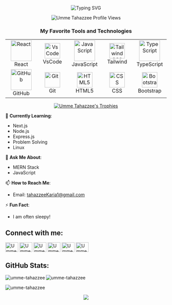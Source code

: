 <p align="center">
  <img src="https://readme-typing-svg.demolab.com/?lines=Hi+Welcome+To+My+GitHub!;I'm+Umme+Tahazzee!;Check+Out+My+Repositories!;Hope+You+Enjoy!&font=Fira%20Code&center=true&width=400&height=65&duration=4000&pause=1000" alt="Typing SVG">
</p>
<p align="center">
  <img src="https://komarev.com/ghpvc/?username=umme-tahazzee&label=Profile%20views&color=0e75b6&style=flat" alt="Umme Tahazzee Profile Views" />
</p>

<h3 align="center" font-size='25px'>My Favorite Tools and Technologies</h3>

<table align="center">
  <tr>
    <td align="center" width="96">
        <img src="https://techstack-generator.vercel.app/react-icon.svg" alt="React" width="65" height="65" />
      <br>React
    </td>
    <td align="center" width="96">
        <img src="https://skillicons.dev/icons?i=vscode" width="48" height="48" alt="VsCode" />
      <br>VsCode
    </td>
    <td align="center" width="96">
        <img src="https://techstack-generator.vercel.app/js-icon.svg" alt="JavaScript" width="65" height="65" />
      <br>JavaScript
    </td>
    <td align="center" width="96">
        <img src="https://skillicons.dev/icons?i=tailwind" width="48" height="48" alt="Tailwind CSS" />
      <br>Tailwind
    </td>
    <td align="center" width="96">
        <img src="https://techstack-generator.vercel.app/ts-icon.svg" alt="TypeScript" width="65" height="65" />
      <br>TypeScript
    </td>
  </tr>
  <tr>
    <td align="center" width="96">
        <img src="https://techstack-generator.vercel.app/github-icon.svg" alt="GitHub" width="65" height="65" />
      <br>GitHub
    </td>
    <td align="center" width="96">
        <img src="https://user-images.githubusercontent.com/25181517/192108372-f71d70ac-7ae6-4c0d-8395-51d8870c2ef0.png" width="48" height="48" alt="Git" />
      <br>Git
    </td>
    <td align="center" width="96">
        <img src="https://skillicons.dev/icons?i=html" width="48" height="48" alt="HTML5" />
      <br>HTML5
    </td>
    <td align="center" width="96">
        <img src="https://skillicons.dev/icons?i=css" width="48" height="48" alt="CSS" />
      <br>CSS
    </td>
    <td align="center" width="96">
        <img src="https://skillicons.dev/icons?i=bootstrap" width="48" height="48" alt="Bootstrap" />
      <br>Bootstrap
    </td>
  </tr>
</table>

<p align="center">
  <a href="https://github.com/ryo-ma/github-profile-trophy">
    <img src="https://github-profile-trophy.vercel.app/?username=umme-tahazzee" alt="Umme Tahazzee's Trophies" />
  </a>
</p>

🌱 **Currently Learning**:
- Next.js
- Node.js
- Express.js
- Problem Solving
- Linux

💬 **Ask Me About**:
- MERN Stack
- JavaScript

📫 **How to Reach Me**:
- Email: [tahazzeeKaria1@gmail.com](mailto:tahazzeeKaria1@gmail.com)

⚡ **Fun Fact**:
- I am often sleepy!

## Connect with me:
<p align="left">
<a href="https://www.linkedin.com/in/umme-tahazzee-karia-568b1520a/" target="blank"><img align="center" src="https://raw.githubusercontent.com/rahuldkjain/github-profile-readme-generator/master/src/images/icons/Social/linked-in-alt.svg" alt="Umme Tahazzee's LinkedIn" height="30" width="40" /></a>
<a href="https://www.kaggle.com/ummetahazzeekaria" target="blank"><img align="center" src="https://raw.githubusercontent.com/rahuldkjain/github-profile-readme-generator/master/src/images/icons/Social/kaggle.svg" alt="Umme Tahazzee's Kaggle" height="30" width="40" /></a>
<a href="https://www.instagram.com/ummetahazzeekaria/" target="blank"><img align="center" src="https://raw.githubusercontent.com/rahuldkjain/github-profile-readme-generator/master/src/images/icons/Social/instagram.svg" alt="Umme Tahazzee's Instagram" height="30" width="40" /></a>
<a href="https://codeforces.com/profile/tahazzeekaria1" target="blank"><img align="center" src="https://raw.githubusercontent.com/rahuldkjain/github-profile-readme-generator/master/src/images/icons/Social/codeforces.svg" alt="Umme Tahazzee's Codeforces" height="30" width="40" /></a>
<a href="https://leetcode.com/tahazzeekaria1" target="blank"><img align="center" src="https://raw.githubusercontent.com/rahuldkjain/github-profile-readme-generator/master/src/images/icons/Social/leet-code.svg" alt="Umme Tahazzee's LeetCode" height="30" width="40" /></a>
<a href="https://discord.com/users/tahazzee#6869" target="blank"><img align="center" src="https://raw.githubusercontent.com/rahuldkjain/github-profile-readme-generator/master/src/images/icons/Social/discord.svg" alt="Umme Tahazzee's Discord" height="30" width="40" /></a>
</p>



## GitHub Stats:
<p>
<img align="left" src="https://github-readme-stats.vercel.app/api/top-langs?username=umme-tahazzee&show_icons=true&locale=en&layout=compact" alt="umme-tahazzee" />
</p>

<p>
<img align="center" src="https://github-readme-stats.vercel.app/api?username=umme-tahazzee&show_icons=true&locale=en" alt="umme-tahazzee" />
</p>

<p>
<img align="center" src="https://github-readme-streak-stats.herokuapp.com/?user=umme-tahazzee&" alt="umme-tahazzee" />
</p>

<p align="center">
     <img src="https://capsule-render.vercel.app/api?type=waving&color=gradient&height=100&section=footer"/>
</p>
